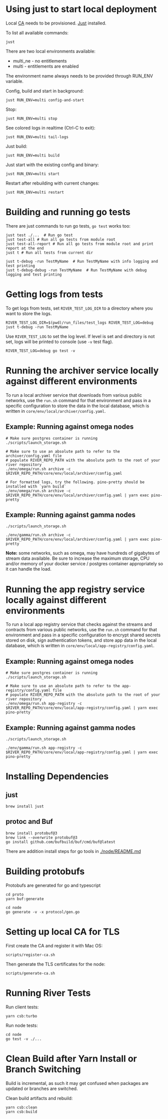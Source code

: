 # Using just to start local deployment

Local [CA](#setting-up-local-ca-for-tls) needs to be provisioned.
[Just](#installing-just) installed.

To list all available commands:

    just

There are two local environments available:

- multi_ne - no entitlements
- multi - entitlements are enabled

The environment name always needs to be provided through RUN_ENV variable.

Config, build and start in background:

    just RUN_ENV=multi config-and-start

Stop:

    just RUN_ENV=multi stop

See colored logs in realtime (Ctrl-C to exit):

    just RUN_ENV=multi tail-logs

Just build:

    just RUN_ENV=multi build

Just start with the existing config and binary:

    just RUN_ENV=multi start

Restart after rebuilding with current changes:

    just RUN_ENV=multi restart

# Building and running go tests

There are just commands to run go tests, `go test` works too:

    just test ./...  # Run go test
    just test-all # Run all go tests from module root
    just test-all-report # Run all go tests from module root and print report at the end
    just t # Run all tests from current dir

    just t-debug -run TestMyName  # Run TestMyName with info logging and test printing
    just t-debug-debug -run TestMyName  # Run TestMyName with debug logging and test printing

# Getting logs from tests

To get logs from tests, set `RIVER_TEST_LOG_DIR` to a directory where you want to store the logs.

    RIVER_TEST_LOG_DIR=$(pwd)/run_files/test_logs RIVER_TEST_LOG=debug just t-debug -run TestMyName

Use `RIVER_TEST_LOG` to set the log level. If level is set and directory is not set, logs will be printed to console (use `-v` test flag).

    RIVER_TEST_LOG=debug go test -v

# Running the archiver service locally against different environments

To run a local archiver service that downloads from various public networks, use the `run.sh` command
for that environment and pass in a specific configuration to store the data in the local database, which
is written in `core/env/local/archiver/config.yaml`.

## Example: Running against omega nodes

```
# Make sure postgres container is running
./scripts/launch_storage.sh

# Make sure to use an absolute path to refer to the archiver/config.yaml file
# populate RIVER_REPO_PATH with the absolute path to the root of your river repository
./env/omega/run.sh archive -c $RIVER_REPO_PATH/core/env/local/archiver/config.yaml

# For formatted logs, try the following. pino-pretty should be installed with `yarn build`
./env/omega/run.sh archive -c $RIVER_REPO_PATH/core/env/local/archiver/config.yaml | yarn exec pino-pretty
```

## Example: Running against gamma nodes

```
./scripts/launch_storage.sh

./env/gamma/run.sh archive -c $RIVER_REPO_PATH/core/env/local/archiver/config.yaml | yarn exec pino-pretty
```

**Note:** some networks, such as omega, may have hundreds of gigabytes of stream data available. Be sure to increase the maximum storage, CPU and/or memory of your docker service / postgres container appropriately so it can handle the load.

# Running the app registry service locally against different environments

To run a local app registry service that checks against the streams and contracts from various public networks, use the `run.sh` command for that environment and pass in a specific configuration to encrypt shared secrets stored on disk, sign authentication tokens, and store app data in the local database, which is written in `core/env/local/app-registry/config.yaml`.

## Example: Running against omega nodes

```
# Make sure postgres container is running
./scripts/launch_storage.sh

# Make sure to use an absolute path to refer to the app-registry/config.yaml file
# populate RIVER_REPO_PATH with the absolute path to the root of your river repository
./env/omega/run.sh app-registry -c $RIVER_REPO_PATH/core/env/local/app-registry/config.yaml | yarn exec pino-pretty
```

## Example: Running against gamma nodes

```
./scripts/launch_storage.sh

./env/gamma/run.sh app-registry -c $RIVER_REPO_PATH/core/env/local/app-registry/config.yaml | yarn exec pino-pretty
```

# Installing Dependencies

## just

    brew install just

## protoc and Buf

    brew install protobuf@3
    brew link --overwrite protobuf@3
    go install github.com/bufbuild/buf/cmd/buf@latest

There are addition install steps for go tools in [./node/README.md](./node/README.md)

# Building protobufs

Protobufs are generated for go and typescript

    cd proto
    yarn buf:generate

    cd node
    go generate -v -x protocol/gen.go

# Setting up local CA for TLS

First create the CA and register it with Mac OS:

    scripts/register-ca.sh

Then generate the TLS certificates for the node:

    scripts/generate-ca.sh

# Running River Tests

Run client tests:

    yarn csb:turbo

Run node tests:

    cd node
    go test -v ./...

# Clean Build after Yarn Install or Branch Switching

Build is incremental, as such it may get confused when packages are updated or branches are switched.

Clean build artifacts and rebuild:

    yarn csb:clean
    yarn csb:build
